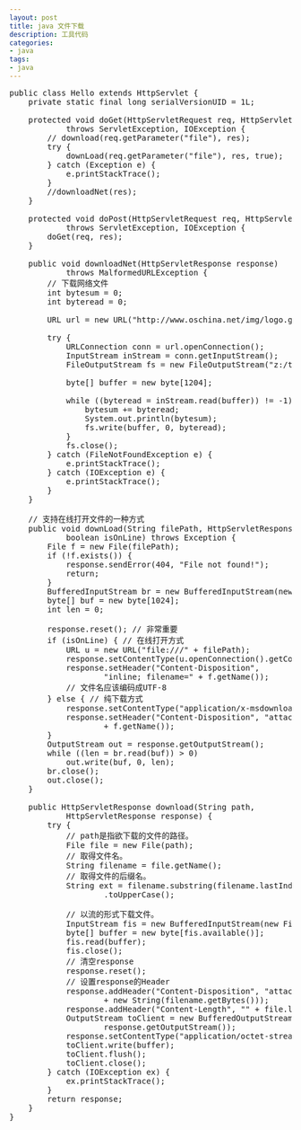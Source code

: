 ```yaml
---
layout: post
title: java 文件下载
description: 工具代码
categories:
- java
tags:
- java
---
```

<pre class="prettyprint">
public class Hello extends HttpServlet {
	private static final long serialVersionUID = 1L;

	protected void doGet(HttpServletRequest req, HttpServletResponse res)
			throws ServletException, IOException {
		// download(req.getParameter("file"), res);
		try {
			downLoad(req.getParameter("file"), res, true);
		} catch (Exception e) {
			e.printStackTrace();
		}
		//downloadNet(res);
	}

	protected void doPost(HttpServletRequest req, HttpServletResponse res)
			throws ServletException, IOException {
		doGet(req, res);
	}

	public void downloadNet(HttpServletResponse response)
			throws MalformedURLException {
		// 下载网络文件
		int bytesum = 0;
		int byteread = 0;

		URL url = new URL("http://www.oschina.net/img/logo.gif");

		try {
			URLConnection conn = url.openConnection();
			InputStream inStream = conn.getInputStream();
			FileOutputStream fs = new FileOutputStream("z:/tmp.gif");

			byte[] buffer = new byte[1204];

			while ((byteread = inStream.read(buffer)) != -1) {
				bytesum += byteread;
				System.out.println(bytesum);
				fs.write(buffer, 0, byteread);
			}
			fs.close();
		} catch (FileNotFoundException e) {
			e.printStackTrace();
		} catch (IOException e) {
			e.printStackTrace();
		}
	}

	// 支持在线打开文件的一种方式
	public void downLoad(String filePath, HttpServletResponse response,
			boolean isOnLine) throws Exception {
		File f = new File(filePath);
		if (!f.exists()) {
			response.sendError(404, "File not found!");
			return;
		}
		BufferedInputStream br = new BufferedInputStream(new FileInputStream(f));
		byte[] buf = new byte[1024];
		int len = 0;

		response.reset(); // 非常重要
		if (isOnLine) { // 在线打开方式
			URL u = new URL("file:///" + filePath);
			response.setContentType(u.openConnection().getContentType());
			response.setHeader("Content-Disposition",
					"inline; filename=" + f.getName());
			// 文件名应该编码成UTF-8
		} else { // 纯下载方式
			response.setContentType("application/x-msdownload");
			response.setHeader("Content-Disposition", "attachment; filename="
					+ f.getName());
		}
		OutputStream out = response.getOutputStream();
		while ((len = br.read(buf)) > 0)
			out.write(buf, 0, len);
		br.close();
		out.close();
	}

	public HttpServletResponse download(String path,
			HttpServletResponse response) {
		try {
			// path是指欲下载的文件的路径。
			File file = new File(path);
			// 取得文件名。
			String filename = file.getName();
			// 取得文件的后缀名。
			String ext = filename.substring(filename.lastIndexOf(".") + 1)
					.toUpperCase();

			// 以流的形式下载文件。
			InputStream fis = new BufferedInputStream(new FileInputStream(path));
			byte[] buffer = new byte[fis.available()];
			fis.read(buffer);
			fis.close();
			// 清空response
			response.reset();
			// 设置response的Header
			response.addHeader("Content-Disposition", "attachment;filename="
					+ new String(filename.getBytes()));
			response.addHeader("Content-Length", "" + file.length());
			OutputStream toClient = new BufferedOutputStream(
					response.getOutputStream());
			response.setContentType("application/octet-stream");
			toClient.write(buffer);
			toClient.flush();
			toClient.close();
		} catch (IOException ex) {
			ex.printStackTrace();
		}
		return response;
	}
}
</pre>
